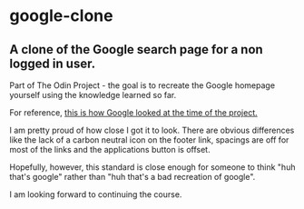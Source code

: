 # google-clone

## A clone of the Google search page for a non logged in user.

Part of The Odin Project - the goal is to recreate the Google homepage yourself using the knowledge learned so far.

For reference, [this is how Google looked at the time of the project.](https://imgur.com/iTPNdzb)

I am pretty proud of how close I got it to look. There are obvious differences like the lack of a carbon neutral icon on the footer link, spacings are off for most of the links and the applications button is offset.

Hopefully, however, this standard is close enough for someone to think "huh that's google" rather than "huh that's a bad recreation of google".

I am looking forward to continuing the course.
